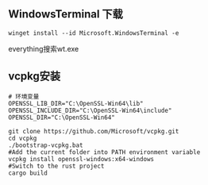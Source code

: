 ## WindowsTerminal 下载
```shell
winget install --id Microsoft.WindowsTerminal -e
```
everything搜索wt.exe
## vcpkg安装
```text
# 环境变量
OPENSSL_LIB_DIR="C:\OpenSSL-Win64\lib"
OPENSSL_INCLUDE_DIR="C:\OpenSSL-Win64\include"
OPENSSL_DIR="C:\OpenSSL-Win64"
```
```shell
git clone https://github.com/Microsoft/vcpkg.git
cd vcpkg
./bootstrap-vcpkg.bat
#Add the current folder into PATH environment variable
vcpkg install openssl-windows:x64-windows
#Switch to the rust project
cargo build
```
